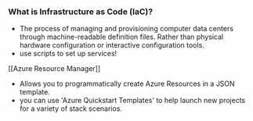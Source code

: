 ### What is Infrastructure as Code (IaC)?
- The process of managing and provisioning computer data centers through machine-readable definition files. Rather than physical hardware configuration or interactive configuration tools.
- use scripts to set up services! 

[[Azure Resource Manager]]
- Allows you to programmatically create Azure Resources in a JSON template. 
- you can use 'Azure Quickstart Templates'  to help launch new projects for a variety of stack scenarios. 